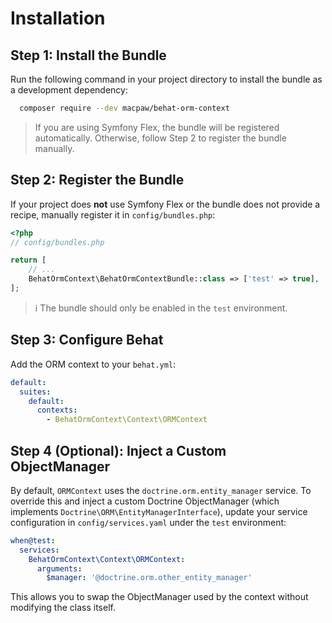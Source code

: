 # Installation

## Step 1: Install the Bundle

Run the following command in your project directory to install the bundle as a development dependency:

```bash
  composer require --dev macpaw/behat-orm-context
````

> If you are using Symfony Flex, the bundle will be registered automatically.
> Otherwise, follow Step 2 to register the bundle manually.

## Step 2: Register the Bundle

If your project does **not** use Symfony Flex or the bundle does not provide a recipe, manually register it in `config/bundles.php`:

```php
<?php
// config/bundles.php

return [
    // ...
    BehatOrmContext\BehatOrmContextBundle::class => ['test' => true],
];
```

> ℹ️ The bundle should only be enabled in the `test` environment.

## Step 3: Configure Behat

Add the ORM context to your `behat.yml`:

```yaml
default:
  suites:
    default:
      contexts:
        - BehatOrmContext\Context\ORMContext
```

## Step 4 (Optional): Inject a Custom ObjectManager

By default, `ORMContext` uses the `doctrine.orm.entity_manager` service.
To override this and inject a custom Doctrine ObjectManager (which implements `Doctrine\ORM\EntityManagerInterface`), 
update your service configuration in `config/services.yaml` under the `test` environment:

```yaml
when@test:
  services:
    BehatOrmContext\Context\ORMContext:
      arguments:
        $manager: '@doctrine.orm.other_entity_manager'
```

This allows you to swap the ObjectManager used by the context without modifying the class itself.
